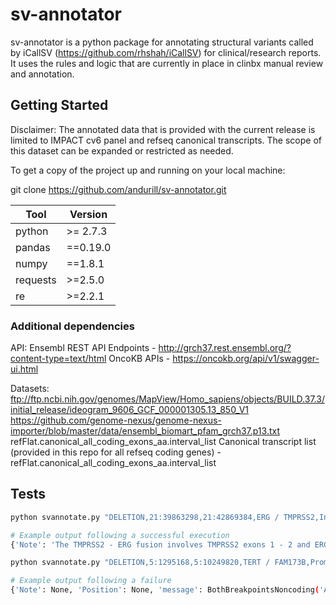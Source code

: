 # sv-annotator

sv-annotator is a python package for annotating structural variants called by iCallSV (https://github.com/rhshah/iCallSV) for clinical/research reports. It uses the rules and logic that are currently in place in clinbx manual review and annotation. 

## Getting Started
Disclaimer: The annotated data that is provided with the current release is limited to IMPACT cv6 panel and refseq canonical transcripts. The scope of this dataset can be expanded or restricted as needed.

To get a copy of the project up and running on your local machine:

git clone https://github.com/andurill/sv-annotator.git

| Tool | Version |
| --- | --- |
| python | >= 2.7.3 |
| pandas | ==0.19.0 |
| numpy | ==1.8.1 |
| requests | >=2.5.0 |
| re | >=2.2.1 |

### Additional dependencies
API:
Ensembl REST API Endpoints - http://grch37.rest.ensembl.org/?content-type=text/html
OncoKB APIs - https://oncokb.org/api/v1/swagger-ui.html

Datasets:
ftp://ftp.ncbi.nih.gov/genomes/MapView/Homo_sapiens/objects/BUILD.37.3/initial_release/ideogram_9606_GCF_000001305.13_850_V1
https://github.com/genome-nexus/genome-nexus-importer/blob/master/data/ensembl_biomart_pfam_grch37.p13.txt
refFlat.canonical_all_coding_exons_aa.interval_list
Canonical transcript list (provided in this repo for all refseq coding genes) - refFlat.canonical_all_coding_exons_aa.interval_list

## Tests

```bash
python svannotate.py "DELETION,21:39863298,21:42869384,ERG / TMPRSS2,Intron of ERG(-):7Kb after exon 1,Intron of TMPRSS2(-):661bp after exon 2,Protein Fusion: in frame {TMPRSS2:ERG}"

# Example output following a successful execution
{'Note': 'The TMPRSS2 - ERG fusion involves TMPRSS2 exons 1 - 2 and ERG exons 2 - 10. The fusion is predicted to be in frame.', 'Position': 'TMPRSS2 exon 2 to ERG exon 2', 'message': None, 'status': 'SUCCESS', 'Annotation': 'TMPRSS2 (NM_001135099) - ERG (NM_182918) fusion: c.126+662:TMPRSS2_c.18+6989:ERGdel'}

python svannotate.py "DELETION,5:1295168,5:10249820,TERT / FAM173B,Promoter of TERT(-):42Kb from tx start,Intron of FAM173B(-):149bp after exon 1,Transcript Fusion {FAM173B:TERT},3to5"

# Example output following a failure
{'Note': None, 'Position': None, 'message': BothBreakpointsNoncoding('Atleast one of the breakpoints need to be in target panel and in coding region.',), 'status': 'FAILED', 'Annotation': None}
```